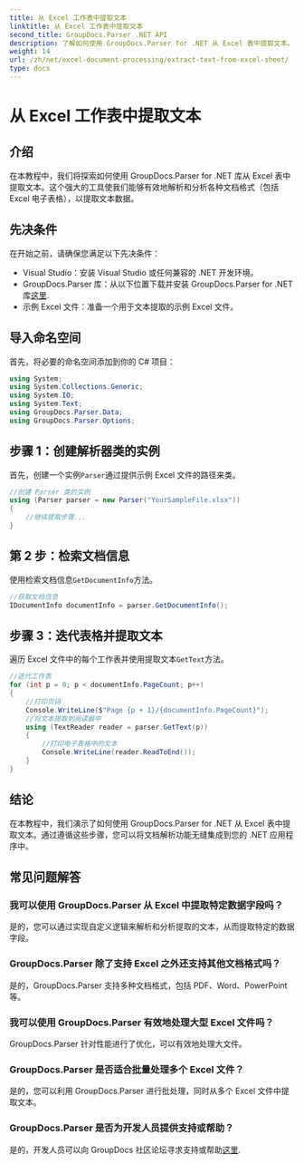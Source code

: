 ```yaml
---
title: 从 Excel 工作表中提取文本
linktitle: 从 Excel 工作表中提取文本
second_title: GroupDocs.Parser .NET API
description: 了解如何使用 GroupDocs.Parser for .NET 从 Excel 表中提取文本。有效提取文本的简单步骤。
weight: 14
url: /zh/net/excel-document-processing/extract-text-from-excel-sheet/
type: docs
---
```

# 从 Excel 工作表中提取文本

## 介绍
在本教程中，我们将探索如何使用 GroupDocs.Parser for .NET 库从 Excel 表中提取文本。这个强大的工具使我们能够有效地解析和分析各种文档格式（包括 Excel 电子表格），以提取文本数据。
## 先决条件
在开始之前，请确保您满足以下先决条件：
- Visual Studio：安装 Visual Studio 或任何兼容的 .NET 开发环境。
-  GroupDocs.Parser 库：从以下位置下载并安装 GroupDocs.Parser for .NET 库[这里](https://releases.groupdocs.com/parser/net/).
- 示例 Excel 文件：准备一个用于文本提取的示例 Excel 文件。

## 导入命名空间
首先，将必要的命名空间添加到你的 C# 项目：
```csharp
using System;
using System.Collections.Generic;
using System.IO;
using System.Text;
using GroupDocs.Parser.Data;
using GroupDocs.Parser.Options;
```
## 步骤 1：创建解析器类的实例
首先，创建一个实例`Parser`通过提供示例 Excel 文件的路径来类。
```csharp
//创建 Parser 类的实例
using (Parser parser = new Parser("YourSampleFile.xlsx"))
{
    //继续提取步骤...
}
```
## 第 2 步：检索文档信息
使用检索文档信息`GetDocumentInfo`方法。
```csharp
//获取文档信息
IDocumentInfo documentInfo = parser.GetDocumentInfo();
```
## 步骤 3：迭代表格并提取文本
遍历 Excel 文件中的每个工作表并使用提取文本`GetText`方法。
```csharp
//迭代工作表
for (int p = 0; p < documentInfo.PageCount; p++)
{
    //打印页码
    Console.WriteLine($"Page {p + 1}/{documentInfo.PageCount}");
    //将文本提取到阅读器中
    using (TextReader reader = parser.GetText(p))
    {
        //打印电子表格中的文本
        Console.WriteLine(reader.ReadToEnd());
    }
}
```

## 结论
在本教程中，我们演示了如何使用 GroupDocs.Parser for .NET 从 Excel 表中提取文本。通过遵循这些步骤，您可以将文档解析功能无缝集成到您的 .NET 应用程序中。

## 常见问题解答
### 我可以使用 GroupDocs.Parser 从 Excel 中提取特定数据字段吗？
是的，您可以通过实现自定义逻辑来解析和分析提取的文本，从而提取特定的数据字段。
### GroupDocs.Parser 除了支持 Excel 之外还支持其他文档格式吗？
是的，GroupDocs.Parser 支持多种文档格式，包括 PDF、Word、PowerPoint 等。
### 我可以使用 GroupDocs.Parser 有效地处理大型 Excel 文件吗？
GroupDocs.Parser 针对性能进行了优化，可以有效地处理大文件。
### GroupDocs.Parser 是否适合批量处理多个 Excel 文件？
是的，您可以利用 GroupDocs.Parser 进行批处理，同时从多个 Excel 文件中提取文本。
### GroupDocs.Parser 是否为开发人员提供支持或帮助？
是的，开发人员可以向 GroupDocs 社区论坛寻求支持或帮助[这里](https://forum.groupdocs.com/c/parser/17).